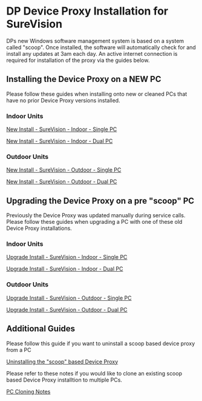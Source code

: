# DP Device Proxy Installation for SureVision

DPs new Windows software management system is based on a system called "scoop". Once installed, the software will automatically check for and install any updates at 3am each day. An active internet connection is required for installation of the proxy via the guides below.

## Installing the Device Proxy on a NEW PC

Please follow these guides when installing onto new or cleaned PCs that have no prior Device Proxy versions installed.

### Indoor Units
[New Install - SureVision - Indoor - Single PC](https://design2production.github.io/scoop/new-install-surevision-indoor-single-pc.html)

[New Install - SureVision - Indoor - Dual PC](https://design2production.github.io/scoop/new-install-surevision-indoor-dual-pc.html)

### Outdoor Units

[New Install - SureVision - Outdoor - Single PC](https://design2production.github.io/scoop/new-install-surevision-outdoor-single-pc.html)

[New Install - SureVision - Outdoor - Dual PC](https://design2production.github.io/scoop/new-install-surevision-outdoor-dual-pc.html)

## Upgrading the Device Proxy on a pre "scoop" PC

Previously the Device Proxy was updated manually during service calls. Please follow these guides when upgrading a PC with one of these old Device Proxy installations.

### Indoor Units
[Upgrade Install - SureVision - Indoor - Single PC](https://design2production.github.io/scoop/upgrade-install-surevision-indoor-single-pc.html)

[Upgrade Install - SureVision - Indoor - Dual PC](https://design2production.github.io/scoop/upgrade-install-surevision-indoor-dual-pc.html)

### Outdoor Units

[Upgrade Install - SureVision - Outdoor - Single PC](https://design2production.github.io/scoop/upgrade-install-surevision-outdoor-single-pc.html)

[Upgrade Install - SureVision - Outdoor - Dual PC](https://design2production.github.io/scoop/upgrade-install-surevision-outdoor-dual-pc.html)

## Additional Guides

Please follow this guide if you want to uninstall a scoop based device proxy from a PC

[Uninstalling the "scoop" based Device Proxy](https://design2production.github.io/scoop/uninstall-proxy.html)

Please refer to these notes if you would like to clone an existing scoop based Device Proxy installtion to multiple PCs.

[PC Cloning Notes](https://design2production.github.io/scoop/pc-cloning-notes=surevision.html)